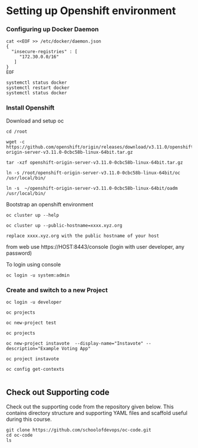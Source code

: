 # Setting up Openshift environment



### Configuring  up Docker Daemon

```
cat <<EOF >> /etc/docker/daemon.json
{
  "insecure-registries" : [
     "172.30.0.0/16"
   ]
}
EOF

```

```
systemctl status docker
systemctl restart docker
systemctl status docker
```


### Install Openshift

Download and setup oc

```
cd /root

wget -c https://github.com/openshift/origin/releases/download/v3.11.0/openshift-origin-server-v3.11.0-0cbc58b-linux-64bit.tar.gz

tar -xzf openshift-origin-server-v3.11.0-0cbc58b-linux-64bit.tar.gz

ln -s /root/openshift-origin-server-v3.11.0-0cbc58b-linux-64bit/oc  /usr/local/bin/

ln -s  ~/openshift-origin-server-v3.11.0-0cbc58b-linux-64bit/oadm /usr/local/bin/
```


Bootstrap an openshift environment

```
oc cluster up --help

oc cluster up --public-hostname=xxxx.xyz.org

```

`replace xxxx.xyz.org with the public hostname of your host`


from web use https://HOST:8443/console (login with user developer, any password)

To login using console

```
oc login -u system:admin
```



### Create and switch to a new Project

```
oc login -u developer

oc projects

oc new-project test

oc projects

oc new-project instavote  --display-name="Instavote" --description="Example Voting App"

oc project instavote

oc config get-contexts


```



## Check out Supporting code

Check out the supporting code from the repository given below. This contains directory structure and supporting YAML files and scaffold useful during this course.

```
git clone https://github.com/schoolofdevops/oc-code.git
cd oc-code
ls
```
